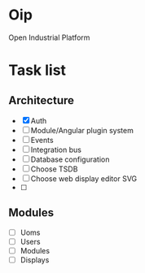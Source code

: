 # Oip
Open Industrial Platform

# Task list

## Architecture

- [x] Auth
- [ ] Module/Angular plugin system
- [ ] Events
- [ ] Integration bus
- [ ] Database configuration
- [ ] Choose TSDB
- [ ] Choose web display editor SVG
- [ ] 

## Modules

- [ ] Uoms
- [ ] Users
- [ ] Modules
- [ ] Displays